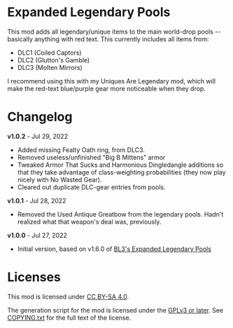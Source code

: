 Expanded Legendary Pools
========================

This mod adds all legendary/unique items to the main world-drop pools --
basically anything with red text.  This currently includes all items from:

* DLC1 (Coiled Captors)
* DLC2 (Glutton's Gamble)
* DLC3 (Molten Mirrors)

I recommend using this with my Uniques Are Legendary mod, which will make
the red-text blue/purple gear more noticeable when they drop.

Changelog
=========

**v1.0.2** - Jul 29, 2022
 * Added missing Fealty Oath ring, from DLC3.
 * Removed useless/unfinished "Big B Mittens" armor
 * Tweaked Armor That Sucks and Harmonious Dingledangle additions so that they
   take advantage of class-weighting probabilities (they now play nicely with
   No Wasted Gear).
 * Cleared out duplicate DLC-gear entries from pools.

**v1.0.1** - Jul 28, 2022
 * Removed the Used Antique Greatbow from the legendary pools.  Hadn't realized
   what that weapon's deal was, previously.

**v1.0.0** - Jul 27, 2022
 * Initial version, based on v1.6.0 of
   [BL3's Expanded Legendary Pools](https://github.com/BLCM/bl3mods/wiki/Expanded%20Legendary%20Pools)
 
Licenses
========

This mod is licensed under [CC BY-SA 4.0](https://creativecommons.org/licenses/by-sa/4.0/).

The generation script for the mod is licensed under the
[GPLv3 or later](https://www.gnu.org/licenses/quick-guide-gplv3.html).
See [COPYING.txt](../../COPYING.txt) for the full text of the license.

